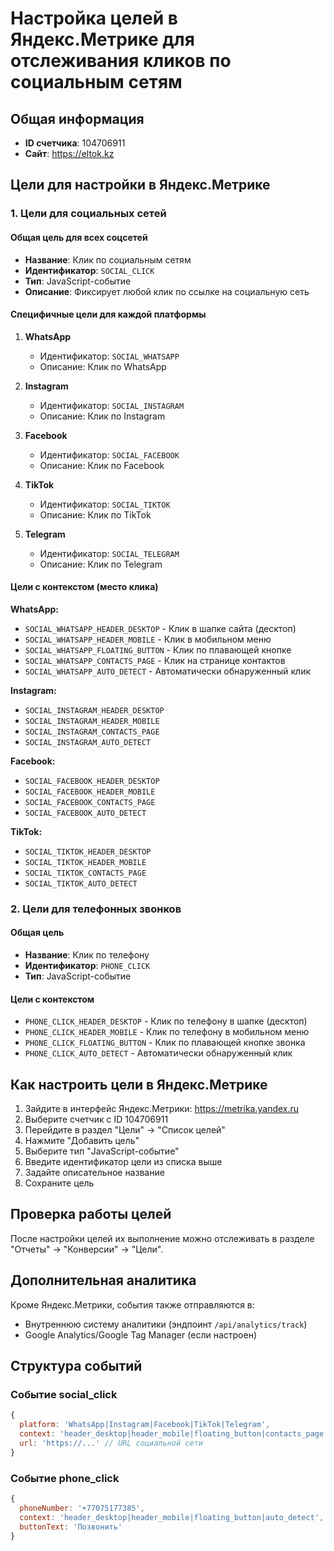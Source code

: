 # Настройка целей в Яндекс.Метрике для отслеживания кликов по социальным сетям

## Общая информация
- **ID счетчика**: 104706911
- **Сайт**: https://eltok.kz

## Цели для настройки в Яндекс.Метрике

### 1. Цели для социальных сетей

#### Общая цель для всех соцсетей
- **Название**: Клик по социальным сетям
- **Идентификатор**: `SOCIAL_CLICK`
- **Тип**: JavaScript-событие
- **Описание**: Фиксирует любой клик по ссылке на социальную сеть

#### Специфичные цели для каждой платформы
1. **WhatsApp**
   - Идентификатор: `SOCIAL_WHATSAPP`
   - Описание: Клик по WhatsApp

2. **Instagram**
   - Идентификатор: `SOCIAL_INSTAGRAM`
   - Описание: Клик по Instagram

3. **Facebook**
   - Идентификатор: `SOCIAL_FACEBOOK`
   - Описание: Клик по Facebook

4. **TikTok**
   - Идентификатор: `SOCIAL_TIKTOK`
   - Описание: Клик по TikTok

5. **Telegram**
   - Идентификатор: `SOCIAL_TELEGRAM`
   - Описание: Клик по Telegram

#### Цели с контекстом (место клика)

**WhatsApp:**
- `SOCIAL_WHATSAPP_HEADER_DESKTOP` - Клик в шапке сайта (десктоп)
- `SOCIAL_WHATSAPP_HEADER_MOBILE` - Клик в мобильном меню
- `SOCIAL_WHATSAPP_FLOATING_BUTTON` - Клик по плавающей кнопке
- `SOCIAL_WHATSAPP_CONTACTS_PAGE` - Клик на странице контактов
- `SOCIAL_WHATSAPP_AUTO_DETECT` - Автоматически обнаруженный клик

**Instagram:**
- `SOCIAL_INSTAGRAM_HEADER_DESKTOP`
- `SOCIAL_INSTAGRAM_HEADER_MOBILE`
- `SOCIAL_INSTAGRAM_CONTACTS_PAGE`
- `SOCIAL_INSTAGRAM_AUTO_DETECT`

**Facebook:**
- `SOCIAL_FACEBOOK_HEADER_DESKTOP`
- `SOCIAL_FACEBOOK_HEADER_MOBILE`
- `SOCIAL_FACEBOOK_CONTACTS_PAGE`
- `SOCIAL_FACEBOOK_AUTO_DETECT`

**TikTok:**
- `SOCIAL_TIKTOK_HEADER_DESKTOP`
- `SOCIAL_TIKTOK_HEADER_MOBILE`
- `SOCIAL_TIKTOK_CONTACTS_PAGE`
- `SOCIAL_TIKTOK_AUTO_DETECT`

### 2. Цели для телефонных звонков

#### Общая цель
- **Название**: Клик по телефону
- **Идентификатор**: `PHONE_CLICK`
- **Тип**: JavaScript-событие

#### Цели с контекстом
- `PHONE_CLICK_HEADER_DESKTOP` - Клик по телефону в шапке (десктоп)
- `PHONE_CLICK_HEADER_MOBILE` - Клик по телефону в мобильном меню
- `PHONE_CLICK_FLOATING_BUTTON` - Клик по плавающей кнопке звонка
- `PHONE_CLICK_AUTO_DETECT` - Автоматически обнаруженный клик

## Как настроить цели в Яндекс.Метрике

1. Зайдите в интерфейс Яндекс.Метрики: https://metrika.yandex.ru
2. Выберите счетчик с ID 104706911
3. Перейдите в раздел "Цели" → "Список целей"
4. Нажмите "Добавить цель"
5. Выберите тип "JavaScript-событие"
6. Введите идентификатор цели из списка выше
7. Задайте описательное название
8. Сохраните цель

## Проверка работы целей

После настройки целей их выполнение можно отслеживать в разделе "Отчеты" → "Конверсии" → "Цели".

## Дополнительная аналитика

Кроме Яндекс.Метрики, события также отправляются в:
- Внутреннюю систему аналитики (эндпоинт `/api/analytics/track`)
- Google Analytics/Google Tag Manager (если настроен)

## Структура событий

### Событие social_click
```javascript
{
  platform: 'WhatsApp|Instagram|Facebook|TikTok|Telegram',
  context: 'header_desktop|header_mobile|floating_button|contacts_page|auto_detect',
  url: 'https://...' // URL социальной сети
}
```

### Событие phone_click
```javascript
{
  phoneNumber: '+77075177385',
  context: 'header_desktop|header_mobile|floating_button|auto_detect',
  buttonText: 'Позвонить'
}
```